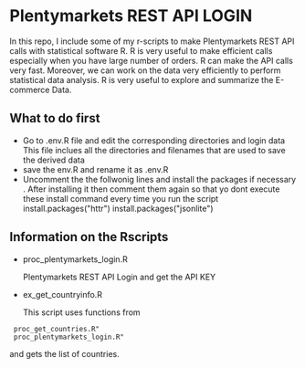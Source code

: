 #	Plentymarkets REST API LOGIN 
In this repo, I include some of my r-scripts to make Plentymarkets REST API calls with statistical software R.  R is very useful to make efficient calls especially when you have large number of orders. 
R can make the API calls very fast. Moreover, we can work on the data very efficiently to perform statistical data analysis.  R is very useful to explore and summarize the E-commerce Data.
##  What to do first 
*	Go to .env.R file and edit the corresponding directories and login data 
	This file inclues all the directories and filenames that are used to save the derived data 
*	save the  env.R and rename it as  .env.R
*   Uncomment the the follwonig  lines and install the packages if necessary . After installing it then comment them again so that yo dont execute these install command every time you run the script 
	install.packages("httr")
	install.packages("jsonlite") 	
	
## Information on the Rscripts 
*	proc_plentymarkets_login.R

	 Plentymarkets REST API Login and get the API KEY 
	
*	ex_get_countryinfo.R

	 This script uses functions from 
   ```
	proc_get_countries.R" 	
	proc_plentymarkets_login.R" 
```
	
and gets the list of countries. 
	

